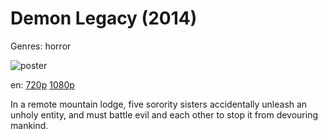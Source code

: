 # Demon Legacy (2014)

Genres: horror

![poster](http://image.tmdb.org/t/p/w500/mqfHc5lneNzpAGgkhQxcL3RTYH2.jpg)

en:
  [720p](magnet:?xt=urn:btih:2EC7E29AF6C5C678E9A69994988DE958633A1EB2&tr=udp://glotorrents.pw:6969/announce&tr=udp://tracker.opentrackr.org:1337/announce&tr=udp://torrent.gresille.org:80/announce&tr=udp://tracker.openbittorrent.com:80&tr=udp://tracker.coppersurfer.tk:6969&tr=udp://tracker.leechers-paradise.org:6969&tr=udp://p4p.arenabg.ch:1337&tr=udp://tracker.internetwarriors.net:1337)
  [1080p](magnet:?xt=urn:btih:CDDC10C0D0F1090458F1C4E8844184EC23D04AA0&tr=udp://glotorrents.pw:6969/announce&tr=udp://tracker.opentrackr.org:1337/announce&tr=udp://torrent.gresille.org:80/announce&tr=udp://tracker.openbittorrent.com:80&tr=udp://tracker.coppersurfer.tk:6969&tr=udp://tracker.leechers-paradise.org:6969&tr=udp://p4p.arenabg.ch:1337&tr=udp://tracker.internetwarriors.net:1337)
  


In a remote mountain lodge, five sorority sisters accidentally unleash an unholy entity, and must battle evil and each other to stop it from devouring mankind.
